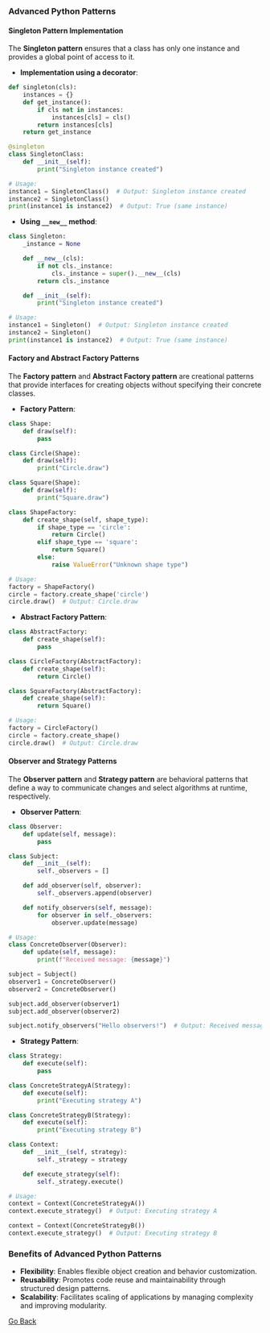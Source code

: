 ### Advanced Python Patterns

#### Singleton Pattern Implementation

The **Singleton pattern** ensures that a class has only one instance and provides a global point of access to it.

- **Implementation using a decorator**:

```python
def singleton(cls):
    instances = {}
    def get_instance():
        if cls not in instances:
            instances[cls] = cls()
        return instances[cls]
    return get_instance

@singleton
class SingletonClass:
    def __init__(self):
        print("Singleton instance created")

# Usage:
instance1 = SingletonClass()  # Output: Singleton instance created
instance2 = SingletonClass()
print(instance1 is instance2)  # Output: True (same instance)
```

- **Using `__new__` method**:

```python
class Singleton:
    _instance = None

    def __new__(cls):
        if not cls._instance:
            cls._instance = super().__new__(cls)
        return cls._instance

    def __init__(self):
        print("Singleton instance created")

# Usage:
instance1 = Singleton()  # Output: Singleton instance created
instance2 = Singleton()
print(instance1 is instance2)  # Output: True (same instance)
```

#### Factory and Abstract Factory Patterns

The **Factory pattern** and **Abstract Factory pattern** are creational patterns that provide interfaces for creating objects without specifying their concrete classes.

- **Factory Pattern**:

```python
class Shape:
    def draw(self):
        pass

class Circle(Shape):
    def draw(self):
        print("Circle.draw")

class Square(Shape):
    def draw(self):
        print("Square.draw")

class ShapeFactory:
    def create_shape(self, shape_type):
        if shape_type == 'circle':
            return Circle()
        elif shape_type == 'square':
            return Square()
        else:
            raise ValueError("Unknown shape type")

# Usage:
factory = ShapeFactory()
circle = factory.create_shape('circle')
circle.draw()  # Output: Circle.draw
```

- **Abstract Factory Pattern**:

```python
class AbstractFactory:
    def create_shape(self):
        pass

class CircleFactory(AbstractFactory):
    def create_shape(self):
        return Circle()

class SquareFactory(AbstractFactory):
    def create_shape(self):
        return Square()

# Usage:
factory = CircleFactory()
circle = factory.create_shape()
circle.draw()  # Output: Circle.draw
```

#### Observer and Strategy Patterns

The **Observer pattern** and **Strategy pattern** are behavioral patterns that define a way to communicate changes and select algorithms at runtime, respectively.

- **Observer Pattern**:

```python
class Observer:
    def update(self, message):
        pass

class Subject:
    def __init__(self):
        self._observers = []

    def add_observer(self, observer):
        self._observers.append(observer)

    def notify_observers(self, message):
        for observer in self._observers:
            observer.update(message)

# Usage:
class ConcreteObserver(Observer):
    def update(self, message):
        print(f"Received message: {message}")

subject = Subject()
observer1 = ConcreteObserver()
observer2 = ConcreteObserver()

subject.add_observer(observer1)
subject.add_observer(observer2)

subject.notify_observers("Hello observers!")  # Output: Received message: Hello observers!
```

- **Strategy Pattern**:

```python
class Strategy:
    def execute(self):
        pass

class ConcreteStrategyA(Strategy):
    def execute(self):
        print("Executing strategy A")

class ConcreteStrategyB(Strategy):
    def execute(self):
        print("Executing strategy B")

class Context:
    def __init__(self, strategy):
        self._strategy = strategy

    def execute_strategy(self):
        self._strategy.execute()

# Usage:
context = Context(ConcreteStrategyA())
context.execute_strategy()  # Output: Executing strategy A

context = Context(ConcreteStrategyB())
context.execute_strategy()  # Output: Executing strategy B
```

### Benefits of Advanced Python Patterns

- **Flexibility**: Enables flexible object creation and behavior customization.
- **Reusability**: Promotes code reuse and maintainability through structured design patterns.
- **Scalability**: Facilitates scaling of applications by managing complexity and improving modularity.

[Go Back](javascript:history.go(-1))